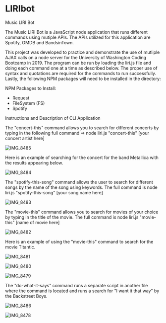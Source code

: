 # LIRIbot
Music LIRI Bot

The Music LIRI Bot is a JavaScript node application that runs different commands using mutiple APIs. The APIs utilized for this application are Spotify, OMDB and BandsinTown. 

This project was developed to practice and demonstrate the use of mutliple AJAX calls on a node server for the University of Washington Coding Bootcamp in 2019. The program can be run by loading the liri.js file and doing each command one at a time as described below. The proper use of syntax and quotations are required for the commands to run successfully. Lastly, the following NPM packages will need to be installed in the directory: 

NPM Packages to Install: 

- Request
- FileSystem (FS) 
- Spotify 


Instructions and Description of CLI Application

The "concert-this" command allows you to search for different concerts by typing in the following full command => node liri.js "concert-this" [your concert artist here]


![IMG_8485](https://user-images.githubusercontent.com/25098781/54792254-9417b680-4bfa-11e9-8c7b-58c65824923b.JPG)

Here is an example of searching for the concert for the band Metallica with the results appearing below. 

![IMG_8484](https://user-images.githubusercontent.com/25098781/54792259-9843d400-4bfa-11e9-891f-3aa1def225b8.JPG)

The "spotify-this-song" command allows the user to search for different songs by the name of the song using keywords. The full command is node liri.js "spotify-this-song" [your song name here]


![IMG_8483](https://user-images.githubusercontent.com/25098781/54792266-9f6ae200-4bfa-11e9-84f7-05881841cdc4.JPG)

The "movie-this" command allows you to search for movies of your choice by typing in the title of the movie. The full command is node liri.js "movie-this" [name of movie here]

![IMG_8482](https://user-images.githubusercontent.com/25098781/54792273-a42f9600-4bfa-11e9-9962-f8a275960cbc.JPG)

Here is an example of using the "movie-this" command to search for the movie Titantic. 

![IMG_8481](https://user-images.githubusercontent.com/25098781/54792278-a85bb380-4bfa-11e9-868c-985d2b50c76b.JPG)



![IMG_8480](https://user-images.githubusercontent.com/25098781/54792282-adb8fe00-4bfa-11e9-81d2-0aa6c6094d70.JPG)


![IMG_8479](https://user-images.githubusercontent.com/25098781/54792291-b7426600-4bfa-11e9-98d7-dd38506d3a81.JPG)

The "do-what-it-says" command runs a separate script in another file where the command is located and runs a search for "I want it that way" by the Backstreet Boys. 


![IMG_8486](https://user-images.githubusercontent.com/25098781/54794267-ca0d6880-4c03-11e9-9d60-324ade1edc95.JPG)


![IMG_8478](https://user-images.githubusercontent.com/25098781/54792300-bd384700-4bfa-11e9-9af4-153034cbeb79.JPG)
